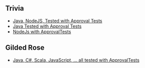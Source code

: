 
## Trivia
* [Java, NodeJS, Tested with Approval Tests](https://github.com/caradojo/trivia/tree/approvalsImplemented)
* [Java Tested with Approval Tests](https://bitbucket.org/pkofler/ugly-trivia-with-approvals-java-setup)
* [NodeJs with ApprovalTests](https://bitbucket.org/pkofler/ugly-trivia-with-approvals-js-setup)

## Gilded Rose
* [Java, C#, Scala, JavaScript, ... all tested with ApprovalTests](https://github.com/martinsson/DevelopersAnonymous)